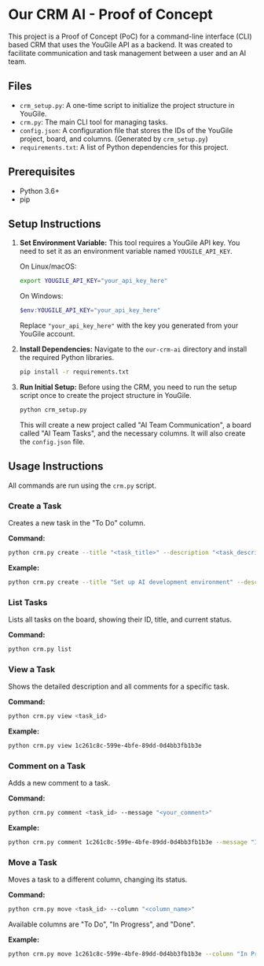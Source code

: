 # Our CRM AI - Proof of Concept

This project is a Proof of Concept (PoC) for a command-line interface (CLI) based CRM that uses the YouGile API as a backend. It was created to facilitate communication and task management between a user and an AI team.

## Files

- `crm_setup.py`: A one-time script to initialize the project structure in YouGile.
- `crm.py`: The main CLI tool for managing tasks.
- `config.json`: A configuration file that stores the IDs of the YouGile project, board, and columns. (Generated by `crm_setup.py`)
- `requirements.txt`: A list of Python dependencies for this project.

## Prerequisites

- Python 3.6+
- pip

## Setup Instructions

1.  **Set Environment Variable:**
    This tool requires a YouGile API key. You need to set it as an environment variable named `YOUGILE_API_KEY`.

    On Linux/macOS:
    ```bash
    export YOUGILE_API_KEY="your_api_key_here"
    ```

    On Windows:
    ```powershell
    $env:YOUGILE_API_KEY="your_api_key_here"
    ```
    Replace `"your_api_key_here"` with the key you generated from your YouGile account.

2.  **Install Dependencies:**
    Navigate to the `our-crm-ai` directory and install the required Python libraries.
    ```bash
    pip install -r requirements.txt
    ```

3.  **Run Initial Setup:**
    Before using the CRM, you need to run the setup script once to create the project structure in YouGile.
    ```bash
    python crm_setup.py
    ```
    This will create a new project called "AI Team Communication", a board called "AI Team Tasks", and the necessary columns. It will also create the `config.json` file.

## Usage Instructions

All commands are run using the `crm.py` script.

### Create a Task
Creates a new task in the "To Do" column.

**Command:**
```bash
python crm.py create --title "<task_title>" --description "<task_description>"
```

**Example:**
```bash
python crm.py create --title "Set up AI development environment" --description "Install all necessary libraries and tools for the AI team's project."
```

### List Tasks
Lists all tasks on the board, showing their ID, title, and current status.

**Command:**
```bash
python crm.py list
```

### View a Task
Shows the detailed description and all comments for a specific task.

**Command:**
```bash
python crm.py view <task_id>
```

**Example:**
```bash
python crm.py view 1c261c8c-599e-4bfe-89dd-0d4bb3fb1b3e
```

### Comment on a Task
Adds a new comment to a task.

**Command:**
```bash
python crm.py comment <task_id> --message "<your_comment>"
```

**Example:**
```bash
python crm.py comment 1c261c8c-599e-4bfe-89dd-0d4bb3fb1b3e --message "I'll start working on this today. What is the preferred Python version?"
```

### Move a Task
Moves a task to a different column, changing its status.

**Command:**
```bash
python crm.py move <task_id> --column "<column_name>"
```
Available columns are "To Do", "In Progress", and "Done".

**Example:**
```bash
python crm.py move 1c261c8c-599e-4bfe-89dd-0d4bb3fb1b3e --column "In Progress"
```
